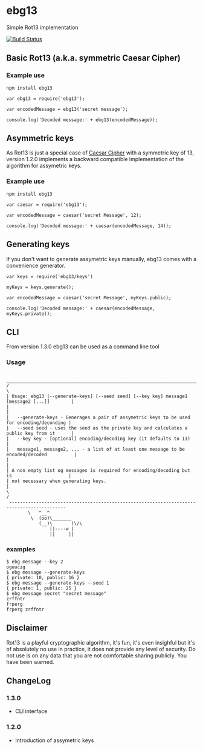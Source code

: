 # ebg13

Simple Rot13 implementation

[![Build Status](https://travis-ci.org/guioconnor/ebg13.svg?branch=master)](https://travis-ci.org/guioconnor/ebg13)

## Basic Rot13 (a.k.a. symmetric Caesar Cipher)

### Example use

```
npm install ebg13
```

```
var ebg13 = require('ebg13');

var encodedMessage = ebg13('secret message');

console.log('Decoded message:' + ebg13(encodedMessage));
```

## Asymmetric keys

As Rot13 is just a special case of
[Caesar Cipher](https://en.wikipedia.org/wiki/Caesar_cipher)
with a symmetric key of 13, version 1.2.0 implements a backward
compatible implementation of the algorithm for assymetric keys.

### Example use

```
npm install ebg13
```

```
var caesar = require('ebg13');

var encodedMessage = caesar('secret Message', 12);

console.log('Decoded message:' + caesar(encodedMessage, 14));
```

## Generating keys

If you don't want to generate assymetric keys manually, ebg13 comes
with a convenience generator.

```
var keys = require('ebg13/keys')

myKeys = keys.generate();

var encodedMessage = caesar('secret Message', myKeys.public);

console.log('Decoded message:' + caesar(encodedMessage, myKeys.private));

```

## CLI

From version 1.3.0 ebg13 can be used as a command line tool

### Usage

```
 ___________________________________________________________________________________________
/                                                                                           \
| Usage: ebg13 [--generate-keys] [--seed seed] [--key key] message1 [message2 [...]]        |
|                                                                                           |
|   --generate-keys - Generages a pair of assymetric keys to be used for encoding/deconding |
|   --seed seed - uses the seed as the private key and calculates a public key from it      |
|   --key key - [optional] encoding/decoding key (it defaults to 13)                        |
|   message1, message2, ... - a list of at least one message to be encoded/decoded          |
|                                                                                           |
| A non empty list og messages is required for encoding/decoding but is                     |
| not necessary when generating keys.                                                       |
\                                                                                           /
 -------------------------------------------------------------------------------------------
        \   ^__^
         \  (oo)\_______
            (__)\       )\/\
                ||----w |
                ||     ||
```

### examples
```
$ ebg message --key 2
oguucig
$ ebg message --generate-keys
{ private: 10, public: 16 }
$ ebg message --generate-keys --seed 1
{ private: 1, public: 25 }
$ ebg message secret "secret message"
zrffntr
frperg
frperg zrffntr
```

## Disclaimer

Rot13 is a playful cryptographic algorithm, it's fun, it's even insighful but it's of absolutely no use in practice, it does not provide any level of security. Do not use is on any data that you are not comfortable sharing publicly. You have been warned.

## ChangeLog

### 1.3.0
* CLI interface
### 1.2.0
* Introduction of assymetric keys
